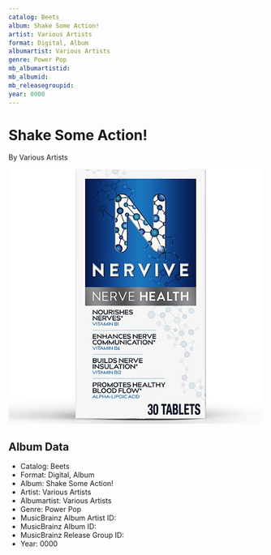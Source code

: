 ```yaml
---
catalog: Beets
album: Shake Some Action!
artist: Various Artists
format: Digital, Album
albumartist: Various Artists
genre: Power Pop
mb_albumartistid: 
mb_albumid: 
mb_releasegroupid: 
year: 0000
---
```


# Shake Some Action!

By Various Artists

![](../../assets/beetscovers/Various_Artists-Shake_Some_Action!.jpg)

## Album Data

- Catalog: Beets
- Format: Digital, Album
- Album: Shake Some Action!
- Artist: Various Artists
- Albumartist: Various Artists
- Genre: Power Pop
- MusicBrainz Album Artist ID: 
- MusicBrainz Album ID: 
- MusicBrainz Release Group ID: 
- Year: 0000

